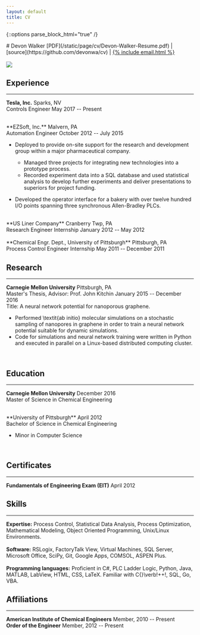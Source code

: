 ```yaml
---
layout: default
title: CV
---
```


{::options parse_block_html="true" /}
<div class="cv">

<div class="row">
<div class="col-xs-8">
<div class="text-left">
# Devon Walker
[PDF](/static/page/cv/Devon-Walker-Resume.pdf)
&#124;
[source](https://github.com/devonwa/cv)
&#124;
<a href="mailto:{% include email.html %}">{% include email.html %}</a>
<br />
<br />
</div>
</div>
<div class="col-xs-4">
<img class="img-responsive img-circle cv-pic" src="../static/image/2014-10-05-me-head-100x100.jpg" />
</div>
</div>

## Experience
<hr>

**Tesla, Inc.** <span class="pull-right">Sparks, NV</span><br />
Controls Engineer <span class="pull-right">May 2017 -- Present</span><br />

<br />
**EZSoft, Inc.** <span class="pull-right">Malvern, PA</span><br />
Automation Engineer <span class="pull-right">October 2012 -- July 2015</span><br />

* Deployed to provide on-site support for the research and development group within a major pharmaceutical company.

  * Managed three projects for integrating new technologies into a prototype process.
  * Recorded experiment data into a SQL database and used statistical analysis to develop further experiments and deliver presentations to superiors for project funding.

* Developed the operator interface for a bakery with over twelve hundred I/O points spanning three synchronous Allen-Bradley PLCs.

<br />
**US Liner Company** <span class="pull-right">Cranberry Twp, PA</span><br />
Research Engineer Internship <span class="pull-right">January 2012 -- May 2012</span><br />

<br />
**Chemical Engr. Dept., University of Pittsburgh** <span class="pull-right">Pittsburgh, PA</span><br />
Process Control Engineer Internship <span class="pull-right">May 2011 -- December 2011</span><br />


## Research
<hr>

**Carnegie Mellon University** <span class="pull-right">Pittsburgh, PA</span><br />
Master's Thesis, Advisor: Prof. John Kitchin <span class="pull-right">January 2015 -- December 2016</span><br />
Title: A neural network potential for nanoporous graphene.

* Performed \textit{ab initio} molecular simulations on a stochastic sampling of nanopores in graphene in order to train a neural network potential suitable for dynamic simulations.
* Code for simulations and neural network training were written in Python and executed in parallel on a Linux-based distributed computing cluster.
<br />

## Education
<hr>

**Carnegie Mellon University** <span class="pull-right">December 2016</span><br />
Master of Science in Chemical Engineering<br />

<br />
**University of Pittsburgh** <span class="pull-right">April 2012</span><br />
Bachelor of Science in Chemical Engineering<br />

* Minor in Computer Science
<br />

## Certificates
<hr>

**Fundamentals of Engineering Exam (EIT)** <span class="pull-right">April 2012</span>

## Skills
<hr>

**Expertise:** Process Control, Statistical Data Analysis, Process Optimization, Mathematical Modeling, Object Oriented Programming, Unix/Linux Environments.
<br />
<br />
**Software:** RSLogix, FactoryTalk View, Virtual Machines, SQL Server, Microsoft Office, SciPy, Git, Google Apps, COMSOL, ASPEN Plus.
<br />
<br />
**Programming languages:** Proficient in C\#, PLC Ladder Logic, Python, Java, MATLAB, LabView, HTML, CSS, LaTeX. Familiar with C{}\verb!++!, SQL, Go, VBA.
<br />

## Affiliations
<hr>

**American Institute of Chemical Engineers** <span class="pull-right">Member, 2010 -- Present</span>
<br />
**Order of the Engineer** <span class="pull-right">Member, 2012 -- Present</span>
<br />
</div>

